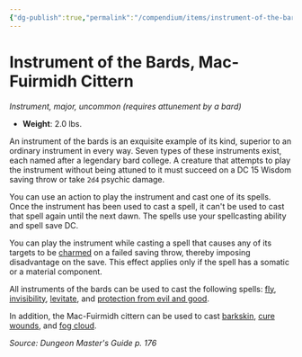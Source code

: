 ```yaml
---
{"dg-publish":true,"permalink":"/compendium/items/instrument-of-the-bards-mac-fuirmidh-cittern/","tags":["compendium/src/5e/dmg","item/attunement/required","item/gear/instrument","item/rarity/uncommon","item/tier/major"]}
---
```


# Instrument of the Bards, Mac-Fuirmidh Cittern
*Instrument, major, uncommon (requires attunement by a bard)*  

- **Weight**: 2.0 lbs.

An instrument of the bards is an exquisite example of its kind, superior to an ordinary instrument in every way. Seven types of these instruments exist, each named after a legendary bard college. A creature that attempts to play the instrument without being attuned to it must succeed on a DC 15 Wisdom saving throw or take `2d4` psychic damage.

You can use an action to play the instrument and cast one of its spells. Once the instrument has been used to cast a spell, it can't be used to cast that spell again until the next dawn. The spells use your spellcasting ability and spell save DC.

You can play the instrument while casting a spell that causes any of its targets to be [charmed](rules/conditions.md#charmed) on a failed saving throw, thereby imposing disadvantage on the save. This effect applies only if the spell has a somatic or a material component.

All instruments of the bards can be used to cast the following spells: [fly](compendium/spells/fly.md), [invisibility](compendium/spells/invisibility.md), [levitate](compendium/spells/levitate.md), and [protection from evil and good](compendium/spells/protection-from-evil-and-good.md).

In addition, the Mac-Fuirmidh cittern can be used to cast [barkskin](compendium/spells/barkskin.md), [cure wounds](compendium/spells/cure-wounds.md), and [fog cloud](compendium/spells/fog-cloud.md).

*Source: Dungeon Master's Guide p. 176*
